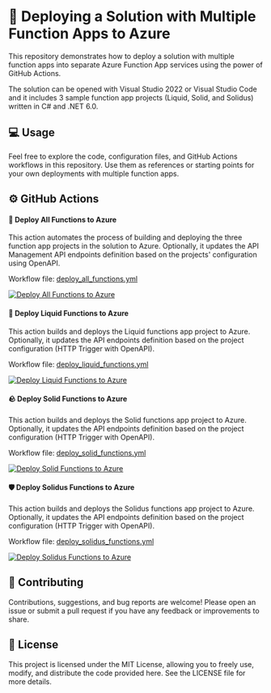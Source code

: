 # 🚀 Deploying a Solution with Multiple Function Apps to Azure

This repository demonstrates how to deploy a solution with multiple function apps into separate Azure Function App services using the power of GitHub Actions.

The solution can be opened with Visual Studio 2022 or Visual Studio Code and it includes 3 sample function app projects (Liquid, Solid, and Solidus) written in C# and .NET 6.0.

## 💻 Usage

Feel free to explore the code, configuration files, and GitHub Actions workflows in this repository. Use them as references or starting points for your own deployments with multiple function apps.

## ⚙️ GitHub Actions

#### 🔄 Deploy All Functions to Azure

This action automates the process of building and deploying the three function app projects in the solution to Azure. Optionally, it updates the API Management API endpoints definition based on the projects' configuration using OpenAPI.

Workflow file: [deploy_all_functions.yml](.github/workflows/deploy_all_functions.yml)

[![Deploy All Functions to Azure](https://github.com/panchosoft/DeployMultipleFunctions/actions/workflows/deploy_all_functions.yml/badge.svg)](https://github.com/panchosoft/DeployMultipleFunctions/actions/workflows/deploy_all_functions.yml)

#### 🌊 Deploy Liquid Functions to Azure

This action builds and deploys the Liquid functions app project to Azure. Optionally, it updates the API endpoints definition based on the project configuration (HTTP Trigger with OpenAPI).

Workflow file: [deploy_liquid_functions.yml](.github/workflows/deploy_liquid_functions.yml)

[![Deploy Liquid Functions to Azure](https://github.com/panchosoft/DeployMultipleFunctions/actions/workflows/deploy_liquid_functions.yml/badge.svg)](https://github.com/panchosoft/DeployMultipleFunctions/actions/workflows/deploy_liquid_functions.yml)

#### 🪨 Deploy Solid Functions to Azure

This action builds and deploys the Solid functions app project to Azure. Optionally, it updates the API endpoints definition based on the project configuration (HTTP Trigger with OpenAPI).

Workflow file: [deploy_solid_functions.yml](.github/workflows/deploy_solid_functions.yml)

[![Deploy Solid Functions to Azure](https://github.com/panchosoft/DeployMultipleFunctions/actions/workflows/deploy_solid_functions.yml/badge.svg)](https://github.com/panchosoft/DeployMultipleFunctions/actions/workflows/deploy_solid_functions.yml)

#### 🛡️ Deploy Solidus Functions to Azure

This action builds and deploys the Solidus functions app project to Azure. Optionally, it updates the API endpoints definition based on the project configuration (HTTP Trigger with OpenAPI).

Workflow file: [deploy_solidus_functions.yml](.github/workflows/deploy_solidus_functions.yml)

[![Deploy Solidus Functions to Azure](https://github.com/panchosoft/DeployMultipleFunctions/actions/workflows/deploy_solidus_functions.yml/badge.svg)](https://github.com/panchosoft/DeployMultipleFunctions/actions/workflows/deploy_solidus_functions.yml)

## 🤝 Contributing

Contributions, suggestions, and bug reports are welcome! Please open an issue or submit a pull request if you have any feedback or improvements to share.

## 📄 License

This project is licensed under the MIT License, allowing you to freely use, modify, and distribute the code provided here. See the LICENSE file for more details.

